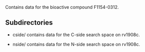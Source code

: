 Contains data for the bioactive compound F1154-0312.

## Subdirectories

- cside/ contains data for the C-side search space on rv1908c.

- nside/ contains data for the N-side search space on rv1908c.

